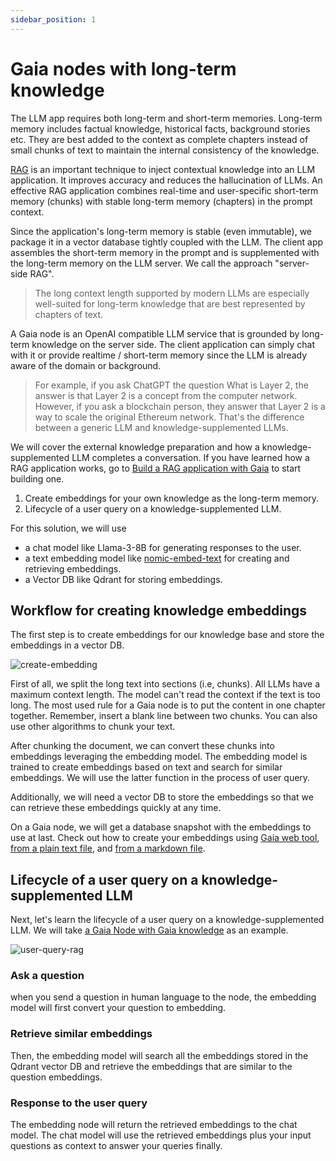 ```yaml
---
sidebar_position: 1
---
```


# Gaia nodes with long-term knowledge

The LLM app requires both long-term and short-term memories. Long-term memory includes factual knowledge, historical facts, background stories etc. They are best added to the context as complete chapters instead of small chunks of text to maintain the internal consistency of the knowledge.  

[RAG](https://blogs.nvidia.com/blog/what-is-retrieval-augmented-generation/) 
is an important technique to inject contextual knowledge into an LLM application. It improves accuracy and reduces the hallucination of LLMs.
An effective RAG application combines real-time and user-specific short-term memory (chunks) with stable long-term memory (chapters) in the prompt context. 

Since the application's long-term memory is stable (even immutable), we package it in a vector database tightly coupled with the LLM. The client app assembles the short-term memory in the prompt and is supplemented with the long-term memory on the LLM server. We call the approach "server-side RAG".

> The long context length supported by modern LLMs are especially well-suited for long-term knowledge that are best represented by chapters of text.

A Gaia node is an OpenAI
compatible LLM service that is grounded by long-term knowledge on the server side. The client application
can simply chat with it or provide realtime / short-term memory since the LLM is already aware of the 
domain or background.

> For example, if you ask ChatGPT the question What is Layer 2, the answer is that Layer 2 is a concept from the computer network. However, if you ask a blockchain person, they answer that Layer 2 is a way to scale the original Ethereum network. That's the difference between a generic LLM and knowledge-supplemented LLMs.

We will cover the external knowledge preparation and how a knowledge-supplemented LLM completes a conversation. If you have learned how a RAG application works, go to [Build a RAG application with Gaia](web-tool) to start building one.

1. Create embeddings for your own knowledge as the long-term memory.
2. Lifecycle of a user query on a knowledge-supplemented LLM.

For this solution, we will use

* a chat model like Llama-3-8B for generating responses to the user.
* a text embedding model like [nomic-embed-text](https://huggingface.co/second-state/Nomic-embed-text-v1.5-Embedding-GGUF) for creating and retrieving embeddings.
* a Vector DB like Qdrant for storing embeddings.

## Workflow for creating knowledge embeddings 

The first step is to create embeddings for our knowledge base and store the embeddings in a vector DB. 

![create-embedding](https://github.com/GaiaNet-AI/docs/assets/45785633/2ff40178-64f4-4e2e-bbd9-f12ce35186b7)

First of all, we split the long text into sections (i.e, chunks). All LLMs have a maximum context length. The model can't read the context if the text is too long.
The most used rule for a Gaia node is to put the content in one chapter together. Remember, insert a blank line between two chunks. You can also use other algorithms to chunk your text.

After chunking the document, we can convert these chunks into embeddings leveraging the embedding model. The embedding model is trained to create embeddings based on text and search for similar embeddings. We will use the latter function in the process of user query.

Additionally, we will need a vector DB to store the embeddings so that we can retrieve these embeddings quickly at any time. 

On a Gaia node, we will get a database snapshot with the embeddings to use at last. Check out how to create your embeddings using [Gaia web tool](web-tool.md), [from a plain text file](text.md), and [from a markdown file](markdown.md).

##  Lifecycle of a user query on a knowledge-supplemented LLM

Next, let's learn the lifecycle of a user query on a knowledge-supplemented LLM. We will take [a Gaia Node with Gaia knowledge](https://knowledge.gaianet.network/chatbot-ui/index.html) as an example.

![user-query-rag](https://github.com/GaiaNet-AI/docs/assets/45785633/c64b85ea-65f0-43d2-8ab3-78889d21c248)

### Ask a question

when you send a question in human language to the node, the embedding model will first convert your question to embedding.

### Retrieve similar embeddings

Then, the embedding model will search all the embeddings stored in the Qdrant vector DB and retrieve the embeddings that are similar to the question embeddings.

### Response to the user query

The embedding node will return the retrieved embeddings to the chat model. The chat model will use the retrieved embeddings plus your input questions as context to answer your queries finally.

